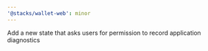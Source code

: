 ```yaml
---
'@stacks/wallet-web': minor
---
```


Add a new state that asks users for permission to record application diagnostics
